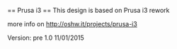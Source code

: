 == Prusa i3 ==
This design is based on Prusa i3 rework

more info on http://oshw.it/projects/prusa-i3

Version:
pre 1.0 11/01/2015
